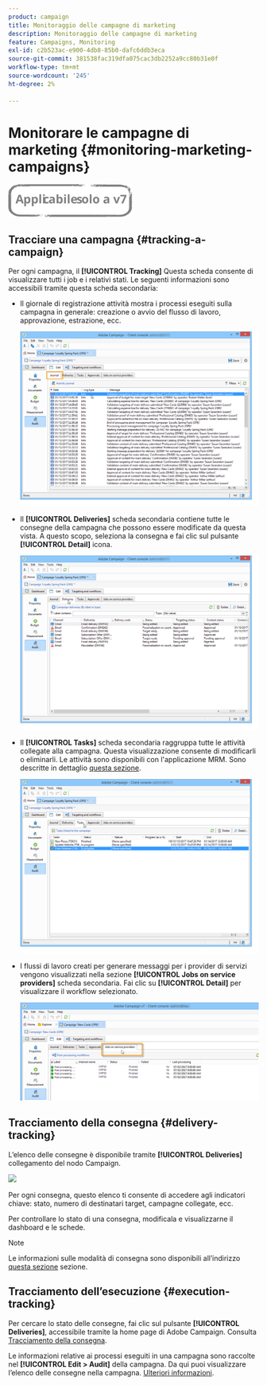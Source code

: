 ```yaml
---
product: campaign
title: Monitoraggio delle campagne di marketing
description: Monitoraggio delle campagne di marketing
feature: Campaigns, Monitoring
exl-id: c2b523ac-e900-4db8-85b0-dafc6ddb3eca
source-git-commit: 381538fac319dfa075cac3db2252a9cc80b31e0f
workflow-type: tm+mt
source-wordcount: '245'
ht-degree: 2%

---
```


# Monitorare le campagne di marketing {#monitoring-marketing-campaigns}

![](../../assets/v7-only.svg)

## Tracciare una campagna {#tracking-a-campaign}

Per ogni campagna, il **[!UICONTROL Tracking]** Questa scheda consente di visualizzare tutti i job e i relativi stati. Le seguenti informazioni sono accessibili tramite questa scheda secondaria:

* Il giornale di registrazione attività mostra i processi eseguiti sulla campagna in generale: creazione o avvio del flusso di lavoro, approvazione, estrazione, ecc.

   ![](assets/s_ncs_user_op_edit_exe_tab_a.png)

* Il **[!UICONTROL Deliveries]** scheda secondaria contiene tutte le consegne della campagna che possono essere modificate da questa vista. A questo scopo, seleziona la consegna e fai clic sul pulsante **[!UICONTROL Detail]** icona.

   ![](assets/s_ncs_user_op_edit_exe_tab_b.png)

* Il **[!UICONTROL Tasks]** scheda secondaria raggruppa tutte le attività collegate alla campagna. Questa visualizzazione consente di modificarli o eliminarli. Le attività sono disponibili con l&#39;applicazione MRM. Sono descritte in dettaglio [questa sezione](../../mrm/using/creating-and-managing-tasks.md).

   ![](assets/s_ncs_user_op_edit_exe_tab_e.png)

* I flussi di lavoro creati per generare messaggi per i provider di servizi vengono visualizzati nella sezione **[!UICONTROL Jobs on service providers]** scheda secondaria. Fai clic su **[!UICONTROL Detail]** per visualizzare il workflow selezionato.

   ![](assets/s_ncs_user_op_edit_exe_tab_d.png)

## Tracciamento della consegna {#delivery-tracking}

L’elenco delle consegne è disponibile tramite **[!UICONTROL Deliveries]** collegamento del nodo Campaign.

![](assets/s_ncs_user_op_del_state_from_homepage.png)

Per ogni consegna, questo elenco ti consente di accedere agli indicatori chiave: stato, numero di destinatari target, campagne collegate, ecc.

Per controllare lo stato di una consegna, modificala e visualizzarne il dashboard e le schede.

>[!NOTE]
>
>Le informazioni sulle modalità di consegna sono disponibili all’indirizzo [questa sezione](../../delivery/using/about-message-tracking.md) sezione.

## Tracciamento dell’esecuzione {#execution-tracking}

Per cercare lo stato delle consegne, fai clic sul pulsante **[!UICONTROL Deliveries]**, accessibile tramite la home page di Adobe Campaign. Consulta [Tracciamento della consegna](#delivery-tracking).

Le informazioni relative ai processi eseguiti in una campagna sono raccolte nel **[!UICONTROL Edit > Audit]** della campagna. Da qui puoi visualizzare l’elenco delle consegne nella campagna. [Ulteriori informazioni](#tracking-a-campaign).
